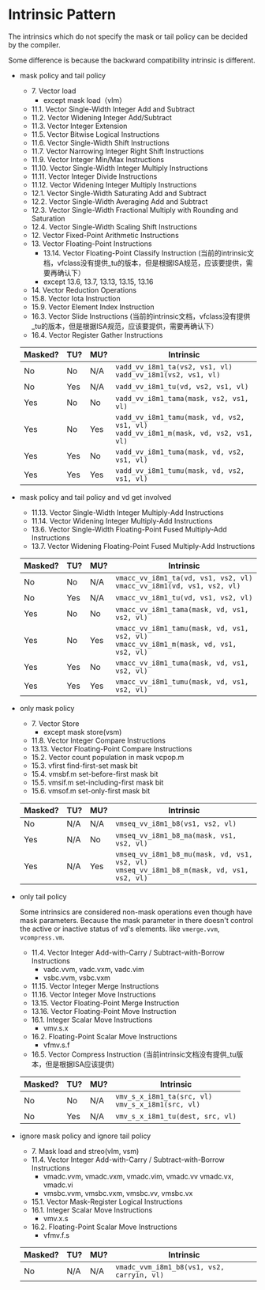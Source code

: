 # Intrinsic Pattern

The intrinsics which do not specify the mask or tail policy can be decided by the compiler.

Some difference is because the backward compatibility intrinsic is different.

- mask policy and tail policy
  - 7\. Vector load
    - except mask load（vlm）
  - 11.1. Vector Single-Width Integer Add and Subtract
  - 11.2. Vector Widening Integer Add/Subtract
  - 11.3. Vector Integer Extension
  - 11.5. Vector Bitwise Logical Instructions
  - 11.6. Vector Single-Width Shift Instructions
  - 11.7. Vector Narrowing Integer Right Shift Instructions
  - 11.9. Vector Integer Min/Max Instructions
  - 11.10. Vector Single-Width Integer Multiply Instructions
  - 11.11. Vector Integer Divide Instructions
  - 11.12. Vector Widening Integer Multiply Instructions
  - 12.1. Vector Single-Width Saturating Add and Subtract
  - 12.2. Vector Single-Width Averaging Add and Subtract
  - 12.3. Vector Single-Width Fractional Multiply with Rounding and Saturation
  - 12.4. Vector Single-Width Scaling Shift Instructions
  - 12\. Vector Fixed-Point Arithmetic Instructions
  - 13\. Vector Floating-Point Instructions
    - 13.14. Vector Floating-Point Classify Instruction (当前的intrinsic文档，vfclass没有提供_tu的版本，但是根据ISA规范，应该要提供，需要再确认下）
    - except 13.6, 13.7, 13.13, 13.15, 13.16
  - 14\. Vector Reduction Operations
  - 15.8. Vector Iota Instruction
  - 15.9. Vector Element Index Instruction
  - 16.3. Vector Slide Instructions (当前的intrinsic文档，vfclass没有提供_tu的版本，但是根据ISA规范，应该要提供，需要再确认下）
  - 16.4. Vector Register Gather Instructions

  | Masked? | TU? | MU? | Intrinsic |
  | ------- | --- | --- | --------- |
  | No      | No  | N/A | `vadd_vv_i8m1_ta(vs2, vs1, vl)`<br>`vadd_vv_i8m1(vs2, vs1, vl)` |
  | No      | Yes | N/A | `vadd_vv_i8m1_tu(vd, vs2, vs1, vl)` |
  | Yes     | No  | No  | `vadd_vv_i8m1_tama(mask, vs2, vs1, vl)` |
  | Yes     | No  | Yes | `vadd_vv_i8m1_tamu(mask, vd, vs2, vs1, vl)`<br>`vadd_vv_i8m1_m(mask, vd, vs2, vs1, vl)` |
  | Yes     | Yes | No  | `vadd_vv_i8m1_tuma(mask, vd, vs2, vs1, vl)` |
  | Yes     | Yes | Yes | `vadd_vv_i8m1_tumu(mask, vd, vs2, vs1, vl)` |

- mask policy and tail policy and vd get involved
  - 11.13. Vector Single-Width Integer Multiply-Add Instructions
  - 11.14. Vector Widening Integer Multiply-Add Instructions
  - 13.6. Vector Single-Width Floating-Point Fused Multiply-Add Instructions
  - 13.7. Vector Widening Floating-Point Fused Multiply-Add Instructions

  | Masked? | TU? | MU? | Intrinsic |
  | ------- | --- | --- | --------- |
  | No      | No  | N/A | `vmacc_vv_i8m1_ta(vd, vs1, vs2, vl)`<br>`vmacc_vv_i8m1(vd, vs1, vs2, vl)` |
  | No      | Yes | N/A | `vmacc_vv_i8m1_tu(vd, vs1, vs2, vl)` |
  | Yes     | No  | No  | `vmacc_vv_i8m1_tama(mask, vd, vs1, vs2, vl)` |
  | Yes     | No  | Yes | `vmacc_vv_i8m1_tamu(mask, vd, vs1, vs2, vl)`<br>`vmacc_vv_i8m1_m(mask, vd, vs1, vs2, vl)` |
  | Yes     | Yes | No  | `vmacc_vv_i8m1_tuma(mask, vd, vs1, vs2, vl)` |
  | Yes     | Yes | Yes | `vmacc_vv_i8m1_tumu(mask, vd, vs1, vs2, vl)` |

- only mask policy
  - 7\. Vector Store
    - except mask store(vsm)
  - 11.8. Vector Integer Compare Instructions
  - 13.13. Vector Floating-Point Compare Instructions
  - 15.2. Vector count population in mask vcpop.m
  - 15.3. vfirst find-first-set mask bit
  - 15.4. vmsbf.m set-before-first mask bit
  - 15.5. vmsif.m set-including-first mask bit
  - 15.6. vmsof.m set-only-first mask bit

  | Masked? | TU? | MU?  | Intrinsic |
  | ------- | --- | ---- | --------- |
  | No      | N/A  | N/A | `vmseq_vv_i8m1_b8(vs1, vs2, vl)` |
  | Yes     | N/A  | No  | `vmseq_vv_i8m1_b8_ma(mask, vs1, vs2, vl)` |
  | Yes     | N/A  | Yes | `vmseq_vv_i8m1_b8_mu(mask, vd, vs1, vs2, vl)`<br>`vmseq_vv_i8m1_b8_m(mask, vd, vs1, vs2, vl)` |

- only tail policy
  
  Some intrinsics are considered non-mask operations even though have mask parameters. Because the mask parameter in there doesn't control the active or inactive status of vd's elements. like `vmerge.vvm`, `vcompress.vm`.
  - 11.4. Vector Integer Add-with-Carry / Subtract-with-Borrow Instructions
    - vadc.vvm, vadc.vxm, vadc.vim
    - vsbc.vvm, vsbc.vxm
  - 11.15. Vector Integer Merge Instructions
  - 11.16. Vector Integer Move Instructions
  - 13.15. Vector Floating-Point Merge Instruction
  - 13.16. Vector Floating-Point Move Instruction
  - 16.1. Integer Scalar Move Instructions
    - vmv.s.x
  - 16.2. Floating-Point Scalar Move Instructions
    - vfmv.s.f
  - 16.5. Vector Compress Instruction (当前intrinsic文档没有提供_tu版本，但是根据ISA应该提供)

  | Masked? | TU? | MU? | Intrinsic |
  | ------- | --- | --- | --------- |
  | No      | No  | N/A | `vmv_s_x_i8m1_ta(src, vl)`<br>`vmv_s_x_i8m1(src, vl)` |
  | No      | Yes | N/A | `vmv_s_x_i8m1_tu(dest, src, vl)` |

- ignore mask policy and ignore tail policy
  - 7\. Mask load and streo(vlm, vsm)
  - 11.4. Vector Integer Add-with-Carry / Subtract-with-Borrow Instructions
    - vmadc.vvm, vmadc.vxm, vmadc.vim, vmadc.vv vmadc.vx, vmadc.vi
    - vmsbc.vvm, vmsbc.vxm, vmsbc.vv, vmsbc.vx
  - 15.1. Vector Mask-Register Logical Instructions
  - 16.1. Integer Scalar Move Instructions
    - vmv.x.s
  - 16.2. Floating-Point Scalar Move Instructions
    - vfmv.f.s

  | Masked? | TU? | MU?  | Intrinsic |
  | ------- | --- | ---- | --------- |
  | No      | N/A  | N/A | `vmadc_vvm_i8m1_b8(vs1, vs2, carryin, vl)` |

